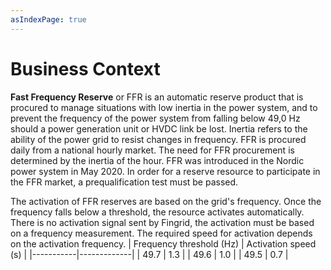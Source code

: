 ```yaml
---
asIndexPage: true
---
```

# Business Context
**Fast Frequency Reserve** or FFR is an automatic reserve product that is procured to manage situations with low inertia in the power system, and to prevent the frequency of the power system from falling below 49,0 Hz should a power generation unit or HVDC link be lost. Inertia refers to the ability of the power grid to resist changes in frequency. FFR is procured daily from a national hourly market. The need for FFR procurement is determined by the inertia of the hour. FFR was introduced in the Nordic power system in May 2020. In order for a reserve resource to participate in the FFR market, a prequalification test must be passed.

The activation of FFR reserves are based on the grid's frequency. Once the frequency falls below a threshold, the resource activates automatically. There is no activation signal sent by Fingrid, the activation must be based on a frequency measurement. The required speed for activation depends on the activation frequency.
| Frequency threshold (Hz) | Activation speed (s) |
|-----------|-------------|
| 49.7 | 1.3 |
| 49.6 | 1.0 |
| 49.5 | 0.7 |
